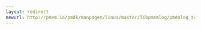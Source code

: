 ```yaml
---
layout: redirect
newurl: http://pmem.io/pmdk/manpages/linux/master/libpmemlog/pmemlog_tell.3.html
---
```


